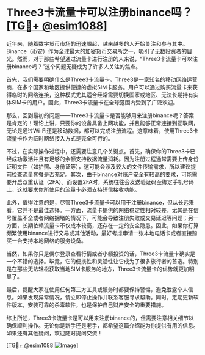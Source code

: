 # Three3卡流量卡可以注册binance吗？[[TG💪+ @esim1088](https://t.me/s/esim1088)]

近年来，随着数字货币市场的迅速崛起，越来越多的人开始关注和参与其中。Binance（币安）作为全球最大的加密货币交易所之一，吸引了无数投资者的目光。然而，对于那些希望通过流量卡进行注册的人来说，“Three3卡流量卡可以注册binance吗？”这个问题无疑成为了许多人关注的焦点。

首先，我们需要明确什么是Three3卡流量卡。Three3是一家知名的移动网络运营商，在多个国家和地区提供便捷的虚拟SIM卡服务。用户可以通过购买流量卡来获得临时的网络连接，这种模式尤其适合经常需要切换国家或地区、无法长期持有实体SIM卡的用户。因此，Three3卡流量卡在全球范围内受到了广泛欢迎。

那么，回到最初的问题——Three3卡流量卡是否能够用来注册binance呢？答案是肯定的！理论上讲，只要你的设备具备上网功能，并且能够正常连接到互联网，无论是通过Wi-Fi还是移动数据，都可以完成注册流程。这意味着，使用Three3卡流量卡作为临时网络接入方式是完全可行的。

不过，在实际操作过程中，还需要注意几个关键点。首先，确保你的Three3卡已经成功激活并且有足够的余额支持数据流量消耗。因为注册过程通常需要上传身份证明文件（如护照、身份证等），这可能会涉及较大的文件传输需求，所以建议提前检查流量套餐是否充足。其次，由于binance对账户安全有较高的要求，可能需要开启双重认证（2FA）。而设置2FA时，系统往往会发送验证码至绑定手机号码上，这就要求你所使用的流量卡必须支持短信接收功能。

此外，值得注意的是，尽管Three3卡流量卡可以用于注册binance，但从长远来看，它并不是最佳选择。一方面，流量卡提供的网络稳定性相对较差，尤其是在信号覆盖不全或者网络拥堵的情况下，可能会导致注册失败或交易延迟等问题；另一方面，长期依赖流量卡不仅成本较高，还存在一定的安全隐患。因此，如果你打算频繁使用binance进行交易或其他活动，最好考虑申请一张本地电话卡或者直接购买一台支持本地网络的服务设备。

当然，如果你只是偶尔登录查看行情或者小额投资的话，Three3卡流量卡确实是一个不错的选择。毕竟，它的便携性和灵活性让它成为了很多旅行者的首选。特别是在那些无法轻松获取当地SIM卡服务的地方，Three3卡流量卡的优势就更加明显了。

最后，提醒大家在使用任何第三方工具或服务时都要保持警惕，避免泄露个人信息。如果发现异常情况，请立即停止操作并联系客服寻求帮助。同时，定期更新软件版本，安装可靠的杀毒软件，也是保护自己财产安全的重要措施。

综上所述，Three3卡流量卡是可以用来注册binance的，但需要注意相关细节以确保顺利操作。无论你是新手还是老手，都希望这篇介绍能为你提供有用的信息。如果还有其他疑问，欢迎随时提问交流！

[[TG💪+ @esim1088](https://t.me/s/esim1088) ![Image](https://i.postimg.cc/4NQfJmqS/Snipaste-2025-05-13-00-14-12.png)]
